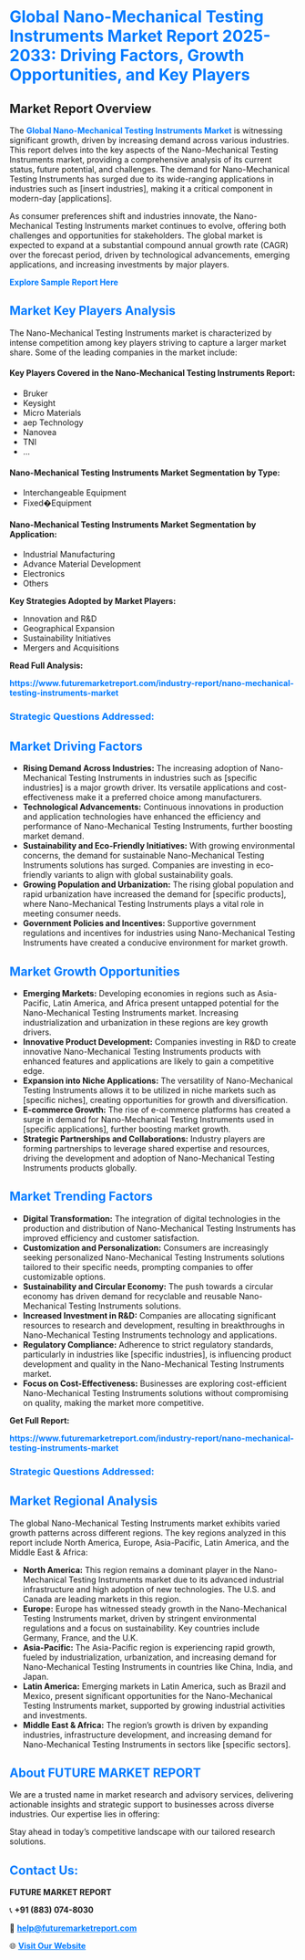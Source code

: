 <h1 style="color: #007BFF;">Global Nano-Mechanical Testing Instruments Market Report 2025-2033: Driving Factors, Growth Opportunities, and Key Players</h1>

<section id="overview">
<h2>Market Report Overview</h2>
<p>The <a href="https://www.futuremarketreport.com/industry-report/nano-mechanical-testing-instruments-market" style="color: #007BFF; text-decoration: none;"><strong>Global Nano-Mechanical Testing Instruments Market</strong></a> is witnessing significant growth, driven by increasing demand across various industries. This report delves into the key aspects of the Nano-Mechanical Testing Instruments market, providing a comprehensive analysis of its current status, future potential, and challenges. The demand for Nano-Mechanical Testing Instruments has surged due to its wide-ranging applications in industries such as [insert industries], making it a critical component in modern-day [applications].</p>
<p>As consumer preferences shift and industries innovate, the Nano-Mechanical Testing Instruments market continues to evolve, offering both challenges and opportunities for stakeholders. The global market is expected to expand at a substantial compound annual growth rate (CAGR) over the forecast period, driven by technological advancements, emerging applications, and increasing investments by major players.</p>
</section>

<section id="overview">
<p><a href="https://www.futuremarketreport.com/request-sample/reportId=104666" style="color: #007BFF; text-decoration: none;"><strong>Explore Sample Report Here</strong></a></p>
</section>

<section id="key-players">
<h2 style="color: #007BFF;">Market Key Players Analysis</h2>
<p>The Nano-Mechanical Testing Instruments market is characterized by intense competition among key players striving to capture a larger market share. Some of the leading companies in the market include:</p>
<h4>Key Players Covered in the Nano-Mechanical Testing Instruments Report:</h4>
<ul><li>Bruker</li><li>Keysight</li><li>Micro Materials</li><li>aep Technology</li><li>Nanovea</li><li>TNI</li><li>...</li></ul>
<h4>Nano-Mechanical Testing Instruments Market Segmentation by Type:</h4>
<ul><li>Interchangeable Equipment</li><li>Fixed�Equipment</li></ul>

<h4>Nano-Mechanical Testing Instruments Market Segmentation by Application:</h4>
<ul><li>Industrial Manufacturing</li><li>Advance Material Development</li><li>Electronics</li><li>Others</li></ul>
<p><strong>Key Strategies Adopted by Market Players:</strong></p>
<ul>
<li>Innovation and R&D</li>
<li>Geographical Expansion</li>
<li>Sustainability Initiatives</li>
<li>Mergers and Acquisitions</li>
</ul>
</section>

<section>
<p><strong>Read Full Analysis: </strong></p><a href="https://www.futuremarketreport.com/industry-report/nano-mechanical-testing-instruments-market" style="color: #007BFF; text-decoration: none;"><strong>https://www.futuremarketreport.com/industry-report/nano-mechanical-testing-instruments-market</strong></a>
<h3 style="color: #007BFF;">Strategic Questions Addressed:</h3>
</section>

<section id="driving-factors">
<h2 style="color: #007BFF;">Market Driving Factors</h2>
<ul>
<li><strong>Rising Demand Across Industries:</strong> The increasing adoption of Nano-Mechanical Testing Instruments in industries such as [specific industries] is a major growth driver. Its versatile applications and cost-effectiveness make it a preferred choice among manufacturers.</li>
<li><strong>Technological Advancements:</strong> Continuous innovations in production and application technologies have enhanced the efficiency and performance of Nano-Mechanical Testing Instruments, further boosting market demand.</li>
<li><strong>Sustainability and Eco-Friendly Initiatives:</strong> With growing environmental concerns, the demand for sustainable Nano-Mechanical Testing Instruments solutions has surged. Companies are investing in eco-friendly variants to align with global sustainability goals.</li>
<li><strong>Growing Population and Urbanization:</strong> The rising global population and rapid urbanization have increased the demand for [specific products], where Nano-Mechanical Testing Instruments plays a vital role in meeting consumer needs.</li>
<li><strong>Government Policies and Incentives:</strong> Supportive government regulations and incentives for industries using Nano-Mechanical Testing Instruments have created a conducive environment for market growth.</li>
</ul>
</section>

<section id="growth-opportunities">
<h2 style="color: #007BFF;">Market Growth Opportunities</h2>
<ul>
<li><strong>Emerging Markets:</strong> Developing economies in regions such as Asia-Pacific, Latin America, and Africa present untapped potential for the Nano-Mechanical Testing Instruments market. Increasing industrialization and urbanization in these regions are key growth drivers.</li>
<li><strong>Innovative Product Development:</strong> Companies investing in R&D to create innovative Nano-Mechanical Testing Instruments products with enhanced features and applications are likely to gain a competitive edge.</li>
<li><strong>Expansion into Niche Applications:</strong> The versatility of Nano-Mechanical Testing Instruments allows it to be utilized in niche markets such as [specific niches], creating opportunities for growth and diversification.</li>
<li><strong>E-commerce Growth:</strong> The rise of e-commerce platforms has created a surge in demand for Nano-Mechanical Testing Instruments used in [specific applications], further boosting market growth.</li>
<li><strong>Strategic Partnerships and Collaborations:</strong> Industry players are forming partnerships to leverage shared expertise and resources, driving the development and adoption of Nano-Mechanical Testing Instruments products globally.</li>
</ul>
</section>

<section id="trending-factors">
<h2 style="color: #007BFF;">Market Trending Factors</h2>
<ul>
<li><strong>Digital Transformation:</strong> The integration of digital technologies in the production and distribution of Nano-Mechanical Testing Instruments has improved efficiency and customer satisfaction.</li>
<li><strong>Customization and Personalization:</strong> Consumers are increasingly seeking personalized Nano-Mechanical Testing Instruments solutions tailored to their specific needs, prompting companies to offer customizable options.</li>
<li><strong>Sustainability and Circular Economy:</strong> The push towards a circular economy has driven demand for recyclable and reusable Nano-Mechanical Testing Instruments solutions.</li>
<li><strong>Increased Investment in R&D:</strong> Companies are allocating significant resources to research and development, resulting in breakthroughs in Nano-Mechanical Testing Instruments technology and applications.</li>
<li><strong>Regulatory Compliance:</strong> Adherence to strict regulatory standards, particularly in industries like [specific industries], is influencing product development and quality in the Nano-Mechanical Testing Instruments market.</li>
<li><strong>Focus on Cost-Effectiveness:</strong> Businesses are exploring cost-efficient Nano-Mechanical Testing Instruments solutions without compromising on quality, making the market more competitive.</li>
</ul>
</section>

<section>
<p><strong>Get Full Report: </strong></p><a href="https://www.futuremarketreport.com/industry-report/nano-mechanical-testing-instruments-market" style="color: #007BFF; text-decoration: none;"><strong>https://www.futuremarketreport.com/industry-report/nano-mechanical-testing-instruments-market</strong></a>
<h3 style="color: #007BFF;">Strategic Questions Addressed:</h3>
</section>


<section id="regional-analysis">
<h2 style="color: #007BFF;">Market Regional Analysis</h2>
<p>The global Nano-Mechanical Testing Instruments market exhibits varied growth patterns across different regions. The key regions analyzed in this report include North America, Europe, Asia-Pacific, Latin America, and the Middle East & Africa:</p>
<ul>
<li><strong>North America:</strong> This region remains a dominant player in the Nano-Mechanical Testing Instruments market due to its advanced industrial infrastructure and high adoption of new technologies. The U.S. and Canada are leading markets in this region.</li>
<li><strong>Europe:</strong> Europe has witnessed steady growth in the Nano-Mechanical Testing Instruments market, driven by stringent environmental regulations and a focus on sustainability. Key countries include Germany, France, and the U.K.</li>
<li><strong>Asia-Pacific:</strong> The Asia-Pacific region is experiencing rapid growth, fueled by industrialization, urbanization, and increasing demand for Nano-Mechanical Testing Instruments in countries like China, India, and Japan.</li>
<li><strong>Latin America:</strong> Emerging markets in Latin America, such as Brazil and Mexico, present significant opportunities for the Nano-Mechanical Testing Instruments market, supported by growing industrial activities and investments.</li>
<li><strong>Middle East & Africa:</strong> The region’s growth is driven by expanding industries, infrastructure development, and increasing demand for Nano-Mechanical Testing Instruments in sectors like [specific sectors].</li>
</ul>
</section>

<footer>
<h2 style="color: #007BFF;">About FUTURE MARKET REPORT</h2>
<p>We are a trusted name in market research and advisory services, delivering actionable insights and strategic support to businesses across diverse industries. Our expertise lies in offering:</p>

<p>Stay ahead in today’s competitive landscape with our tailored research solutions.</p>

<h2 style="color: #007BFF;">Contact Us:</h2>
<p><strong>FUTURE MARKET REPORT</strong></p>
<p>📞 <strong>+91 (883) 074-8030</strong></p>
<p>📧 <strong><a href="mailto:help@futuremarketreport.com" style="color: #007BFF;">help@futuremarketreport.com</a></strong></p>
<p>🌐 <strong><a href="https://www.futuremarketreport.com/" style="color: #007BFF;">Visit Our Website</a></strong></p>
</footer>